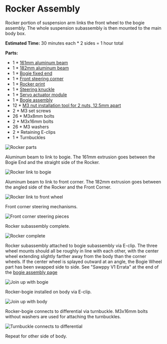 # Rocker Assembly

Rocker portion of suspension arm links the front wheel to the bogie assembly. The whole suspension subassembly is then mounted to the main body box.

**Estimated Time:** 30 minutes each * 2 sides = 1 hour total

**Parts:**

* 1 * [161mm aluminum beam](Misumi%20HFS%203.md)
* 1 * [182mm aluminum beam](Misumi%20HFS%203.md)
* 1 * [Bogie fixed end](Print%20Suspension%20Bogie%20Joints.md#bogie-fixed)
* 1 * [Front steering corner](Print%20Corner%20Steering%20Joints.md#front-corners)
* 1 * [Rocker print](Print%20Suspension%20Rocker%20Joints.md#rocker)
* 1 * [Steering knuckle](Print%20Steering%20Knuckle.md)
* 1 * [Servo actuator module](AssembleActuatorModule.md)
* 1 * [Bogie assembly](AssembleBogie.md)
* 12 * [M3 nut installation tool for 2 nuts, 12.5mm apart](Print%20M3%20Installation%20Tool.md)
* 2 * M3 set screws
* 26 * M3x8mm bolts
* 2 * M3x16mm bolts
* 26 * M3 washers
* 2 * Retaining E-clips
* 1 * Turnbuckles

![Rocker parts](images/Rocker01-Parts.jpg)

Aluminum beam to link to bogie. The 161mm extrusion goes between the Bogie End and the straight side of the Rocker.

![Rocker link to bogie](images/Rocker02-Rear.jpg)

Aluminum beam to link to front corner. The 182mm extrusion goes between the angled side of the Rocker and the Front Corner.

![Rocker link to front wheel](images/Rocker03-Front.jpg)

Front corner steering mechanisms.

![Front corner steering pieces](images/Rocker04-FrontCorner.jpg)

Rocker subassembly complete.

![Rocker complete](images/Rocker05-Complete.jpg)

Rocker subassembly attached to bogie subassembly via E-clip. The three wheel mounts should all be roughly in line with each other, with the center wheel extending slightly farther away from the body than the corner wheels. If the center wheel is splayed outward at an angle, the Bogie Wheel part has been swapped side to side. See "Sawppy V1 Errata" at the end of the
[bogie assembly page](AssembleBogie.md)

![Join up with bogie](images/Rocker06-WithBogie.jpg)

Rocker-bogie installed on body via E-clip.

![Join up with body](images/Rocker07-Mounted.jpg)

Rocker-bogie connects to differential via turnbuckle. M3x16mm bolts without washers are used for attaching the turnbuckles.

![Turnbuckle connects to differential](images/Rocker08-Turnbuckle.jpg)

Repeat for other side of body.
